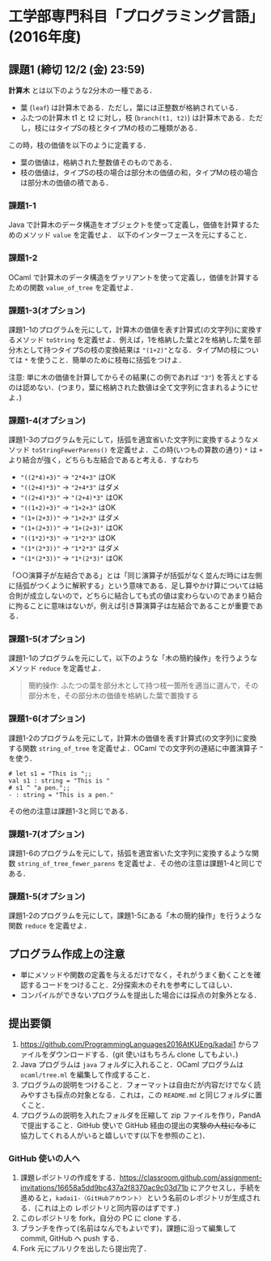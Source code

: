 # 工学部専門科目「プログラミング言語」(2016年度)

## 課題1 (締切 12/2 (金) 23:59)

__計算木__ とは以下のような2分木の一種である．

* 葉 (`leaf`) は計算木である．ただし，葉には正整数が格納されている．
* ふたつの計算木 t1 と t2 に対し，枝 (`branch(t1, t2)`) は計算木である．ただし，枝にはタイプSの枝とタイプMの枝の二種類がある．

この時，枝の価値を以下のように定義する．

* 葉の価値は，格納された整数値そのものである．
* 枝の価値は，タイプSの枝の場合は部分木の価値の和，タイプMの枝の場合は部分木の価値の積である．

### 課題1-1

Java で計算木のデータ構造をオブジェクトを使って定義し，価値を計算するためのメソッド `value` を定義せよ．
以下のインターフェースを元にすること．

### 課題1-2

OCaml で計算木のデータ構造をヴァリアントを使って定義し，価値を計算するための関数 `value_of_tree` を定義せよ．

### 課題1-3(オプション)

課題1-1のプログラムを元にして，計算木の価値を表す計算式(の文字列)に変換するメソッド `toString` を定義せよ．例えば，1を格納した葉と2を格納した葉を部分木として持つタイプSの枝の変換結果は `"(1+2)"`となる．タイプMの枝については `*` を使うこと．簡単のために枝毎に括弧をつけよ．

注意: 単に木の価値を計算してからその結果(この例であれば `"3"`) を答えとするのは認めない．(つまり，葉に格納された数値は全て文字列に含まれるようにせよ．)

### 課題1-4(オプション)

課題1-3のプログラムを元にして，括弧を適宜省いた文字列に変換するようなメソッド `toStringFewerParens()` を定義せよ．この時(いつもの算数の通り) `*` は `+` より結合が強く，どちらも左結合であると考える．すなわち

* `"((2*4)+3)"` → `"2*4+3"` はOK
* `"((2+4)*3)"` → `"2+4*3"` はダメ
* `"((2+4)*3)"` → `"(2+4)*3"` はOK
* `"((1+2)+3)"` → `"1+2+3"` はOK
* `"(1+(2+3))"` → `"1+2+3"` はダメ
* `"(1+(2+3))"` → `"1+(2+3)"` はOK
* `"((1*2)*3)"` → `"1*2*3"` はOK
* `"(1*(2*3))"` → `"1*2*3"` はダメ
* `"(1*(2*3))"` → `"1*(2*3)"` はOK

「○○演算子が左結合である」とは「同じ演算子が括弧がなく並んだ時には左側に括弧がつくように解釈する」という意味である．足し算やかけ算については結合則が成立しないので，どちらに結合しても式の値は変わらないのであまり結合に拘ることに意味はないが，例えば引き算演算子は左結合であることが重要である．

### 課題1-5(オプション)

課題1-1のプログラムを元にして，以下のような「木の簡約操作」を行うようなメソッド `reduce` を定義せよ．

> 簡約操作: ふたつの葉を部分木として持つ枝一箇所を適当に選んで，その部分木を，その部分木の価値を格納した葉で置換する


### 課題1-6(オプション)

課題1-2のプログラムを元にして，計算木の価値を表す計算式(の文字列)に変換する関数 `string_of_tree` を定義せよ．OCaml での文字列の連結に中置演算子 `^` を使う．

```{.ocaml}
# let s1 = "This is ";;
val s1 : string = "This is "
# s1 ^ "a pen.";;
- : string = "This is a pen."
```

その他の注意は課題1-3と同じである．

### 課題1-7(オプション)

課題1-6のプログラムを元にして，括弧を適宜省いた文字列に変換するような関数 `string_of_tree_fewer_parens` を定義せよ．その他の注意は課題1-4と同じである．

### 課題1-5(オプション)

課題1-2のプログラムを元にして，課題1-5にある「木の簡約操作」を行うような関数 `reduce` を定義せよ．

## プログラム作成上の注意

* 単にメソッドや関数の定義を与えるだけでなく，それがうまく動くことを確認するコードをつけること．2分探索木のそれを参考にしてほしい．
* コンパイルができないプログラムを提出した場合には採点の対象外となる．

## 提出要領

1. https://github.com/ProgrammingLanguages2016AtKUEng/kadai1 からファイルをダウンロードする．(git 使いはもちろん clone してもよい．) 
2. Java プログラムは `java` フォルダに入れること．OCaml プログラムは `ocaml/tree.ml` を編集して作成すること．
3. プログラムの説明をつけること．フォーマットは自由だが内容だけでなく読みやすさも採点の対象となる．これは，この `README.md` と同じフォルダに置くこと．
4. プログラムの説明を入れたフォルダを圧縮して zip ファイルを作り，PandA で提出すること．GitHub 使いで GitHub 経由の提出の実験~~の人柱になる~~に協力してくれる人がいると嬉しいです(以下を参照のこと)．

### GitHub 使いの人へ

1. 課題レポジトリの作成をする．https://classroom.github.com/assignment-invitations/16658a5dd9bc437a2f8370ac9c03d71b にアクセスし，手続を進めると，`kadai1-〈GitHubアカウント〉` という名前のレポジトリが生成される．(これは上の レポジトリと同内容のはずです．)
1. このレポジトリを fork，自分の PC に clone する．
1. ブランチを作って(名前はなんでもよいです)，課題に沿って編集して commit, GitHub へ push する．
1. Fork 元にプルリクを出したら提出完了．


